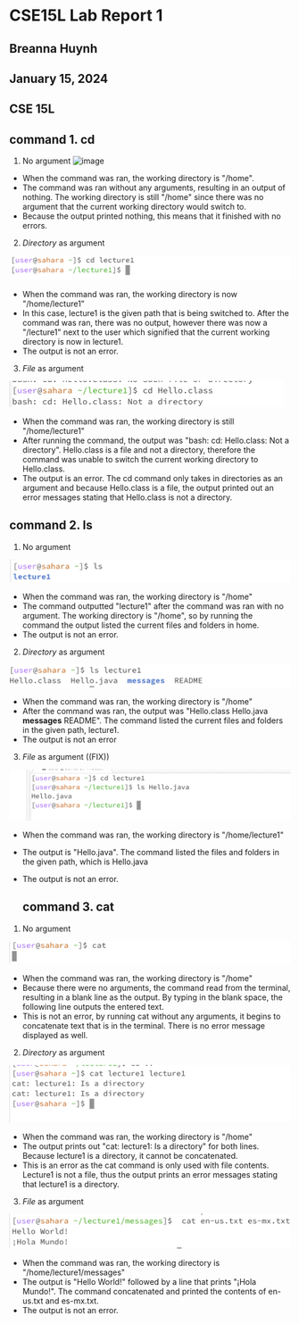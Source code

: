 # CSE15L Lab Report 1
## Breanna Huynh
## January 15, 2024
## CSE 15L


## command 1. cd
1. No argument
![image](https://github.com/beeannah/cse15l-lab-reports/assets/156740070/67cfd5c7-a4f0-4e34-b1a4-9e67240d7914)

* When the command was ran, the working directory is "/home".
* The command was ran without any arguments, resulting in an output of nothing. The working directory is still "/home" since there was no argument that the current working directory would switch to.  
* Because the output printed nothing, this means that it finished with no errors.

2. *Directory* as argument
   
![image](https://github.com/beeannah/cse15l-lab-reports/blob/main/cd%20directory.png)

* When the command was ran, the working directory is now "/home/lecture1"
* In this case, lecture1 is the given path that is being switched to. After the command was ran, there was no output, however there was now a "/lecture1" next to the user which signified that the current working directory is now in lecture1.
* The output is not an error.

3. *File* as argument
   
![image](https://github.com/beeannah/cse15l-lab-reports/blob/main/cs%20file.png)

* When the command was ran, the working directory is still "/home/lecture1"
* After running the command, the output was "bash:  cd:  Hello.class: Not a directory". Hello.class is a file and not a directory, therefore the command was unable to switch the current working directory to Hello.class. 
* The output is an error. The cd command only takes in directories as an argument and because Hello.class is a file, the output printed out an error messages stating that Hello.class is not a directory. 

## command 2. ls
1. No argument

![image](https://github.com/beeannah/cse15l-lab-reports/blob/main/ls%20no%20argument.png)

* When the command was ran, the working directory is "/home"
* The command outputted "lecture1" after the command was ran with no argument. The working directory is "/home", so by running the command the output listed the current files and folders in home.
* The output is not an error.

2. *Directory* as argument

![image](https://github.com/beeannah/cse15l-lab-reports/blob/main/ls%20directory.png)

* When the command was ran, the working directory is "/home"
* After the command was ran, the output was "Hello.class  Hello.java  **messages**  README". The command listed the current files and folders in the given path, lecture1. 
* The output is not an error

3. *File* as argument ((FIX))

![image](https://github.com/beeannah/cse15l-lab-reports/blob/main/updated%20ls%20directory.png)

* When the command was ran, the working directory is "/home/lecture1"
* The output is "Hello.java". The command listed the files and folders in the given path, which is Hello.java
* The output is not an error.

  ## command 3. cat
1. No argument

![image](https://github.com/beeannah/cse15l-lab-reports/blob/main/cat%20no%20argument.png)

* When the command was ran, the working directory is "/home"
* Because there were no arguments, the command read from the terminal, resulting in a blank line as the output. By typing in the blank space, the following line outputs the entered text.
* This is not an error, by running cat without any arguments, it begins to concatenate text that is in the terminal. There is no error message displayed as well.

2. *Directory* as argument
   
![image](https://github.com/beeannah/cse15l-lab-reports/blob/main/upadted%20cat%20directory.png)

* When the command was ran, the working directory is "/home"
* The output prints out "cat: lecture1: Is a directory" for both lines. Because lecture1 is a directory, it cannot be concatenated. 
* This is an error as the cat command is only used with file contents. Lecture1 is not a file, thus the output prints an error messages stating that lecture1 is a directory. 

3. *File* as argument

![image](https://github.com/beeannah/cse15l-lab-reports/blob/main/cat%20file.png)

* When the command was ran, the working directory is "/home/lecture1/messages"
* The output is "Hello World!" followed by a line that prints "¡Hola Mundo!". The command concatenated and printed the contents of en-us.txt and es-mx.txt.
* The output is not an error.


